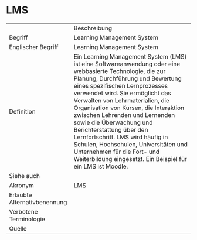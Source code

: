 # LMS

<link-summary rel="summary"/>
<card-summary rel="summary"/>
<web-summary rel="summary"/>


<table>
    <tr>
        <td></td>
        <td>Beschreibung</td>
    </tr>
    <tr>
        <td>Begriff</td>
        <td>Learning Management System</td>
    </tr>
    <tr>
        <td>Englischer Begriff</td>
        <td>Learning Management System</td>
    </tr>
    <tr>
        <td>Definition</td>
        <td id="summary" >Ein Learning Management System (LMS) ist eine Softwareanwendung oder eine webbasierte Technologie, die zur Planung, Durchführung und Bewertung eines spezifischen Lernprozesses verwendet wird. Sie ermöglicht das Verwalten von Lehrmaterialien, die Organisation von Kursen, die Interaktion zwischen Lehrenden und Lernenden sowie die Überwachung und Berichterstattung über den Lernfortschritt. LMS wird häufig in Schulen, Hochschulen, Universitäten und Unternehmen für die Fort- und Weiterbildung eingesetzt. Ein Beispiel für ein LMS ist Moodle.</td>
    </tr>  
    <tr>
        <td>Siehe auch</td>
        <td></td>
    </tr>
    <tr>
        <td>Akronym</td>
        <td>LMS</td>
    </tr>
   <tr>
        <td>Erlaubte Alternativbenennung</td>
        <td></td>
    </tr>
   <tr>
        <td>Verbotene Terminologie</td>
        <td></td>
    </tr>
   <tr>
        <td>Quelle</td>
        <td></td>
    </tr>
</table>